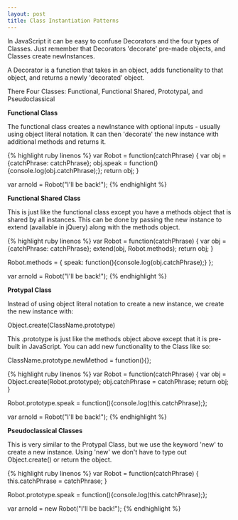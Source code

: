 ```yaml
---
layout: post
title: Class Instantiation Patterns
---
```


In JavaScript it can be easy to confuse Decorators and the four types of Classes.  Just remember that Decorators 'decorate' pre-made objects, and Classes create newInstances.

A Decorator is a function that takes in an object, adds functionality to that object, and returns a newly 'decorated' object.

There Four Classes: Functional, Functional Shared, Prototypal, and Pseudoclassical

**Functional Class**

The functional class creates a newInstance with optional inputs - usually using object literal notation.  It can then 'decorate' the new instance with additional methods and returns it.

{% highlight ruby linenos %}
var Robot = function(catchPhrase) {
  var obj = {catchPhrase: catchPhrase};
  obj.speak = function(){console.log(obj.catchPhrase);};
  return obj;
}

var arnold = Robot("I'll be back!");
{% endhighlight %}

**Functional Shared Class**

This is just like the functional class except you have a methods object that is shared by all instances.  This can be done by passing the new instance to extend (available in jQuery) along with the methods object.  

{% highlight ruby linenos %}
var Robot = function(catchPhrase) {
  var obj = {catchPhrase: catchPhrase};
  extend(obj, Robot.methods);
  return obj;
}

Robot.methods = {
  speak: function(){console.log(obj.catchPhrase);}
};

var arnold = Robot("I'll be back!");
{% endhighlight %}

**Protypal Class**

Instead of using object literal notation to create a new instance, we create the new instance with:

Object.create(ClassName.prototype)

This .prototype is just like the methods object above except that it is pre-built in JavaScript.  You can add new functionality to the Class like so:

ClassName.prototype.newMethod = function(){};

{% highlight ruby linenos %}
var Robot = function(catchPhrase) {
  var obj = Object.create(Robot.prototype);
  obj.catchPhrase = catchPhrase;
  return obj;
}

Robot.prototype.speak = function(){console.log(this.catchPhrase);};

var arnold = Robot("I'll be back!");
{% endhighlight %}

**Pseudoclassical Classes**

This is very similar to the Protypal Class, but we use the keyword 'new' to create a new instance.  Using 'new' we don't have to type out Object.create() or return the object.

{% highlight ruby linenos %}
var Robot = function(catchPhrase) {
  this.catchPhrase = catchPhrase;
}

Robot.prototype.speak = function(){console.log(this.catchPhrase);};

var arnold = new Robot("I'll be back!");
{% endhighlight %}
